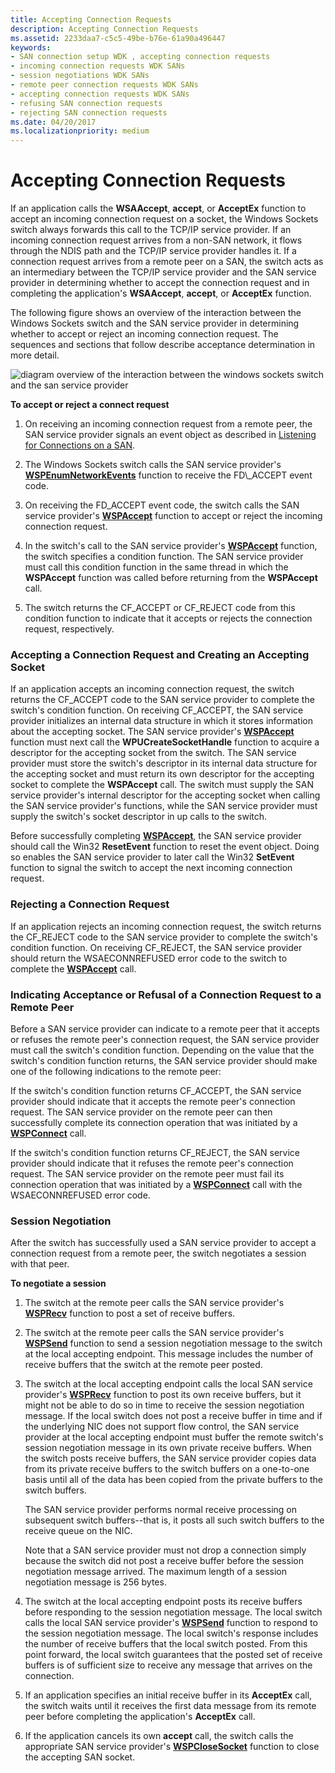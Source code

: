 ```yaml
---
title: Accepting Connection Requests
description: Accepting Connection Requests
ms.assetid: 2233daa7-c5c5-49be-b76e-61a90a496447
keywords:
- SAN connection setup WDK , accepting connection requests
- incoming connection requests WDK SANs
- session negotiations WDK SANs
- remote peer connection requests WDK SANs
- accepting connection requests WDK SANs
- refusing SAN connection requests
- rejecting SAN connection requests
ms.date: 04/20/2017
ms.localizationpriority: medium
---
```


# Accepting Connection Requests





If an application calls the **WSAAccept**, **accept**, or **AcceptEx** function to accept an incoming connection request on a socket, the Windows Sockets switch always forwards this call to the TCP/IP service provider. If an incoming connection request arrives from a non-SAN network, it flows through the NDIS path and the TCP/IP service provider handles it. If a connection request arrives from a remote peer on a SAN, the switch acts as an intermediary between the TCP/IP service provider and the SAN service provider in determining whether to accept the connection request and in completing the application's **WSAAccept**, **accept**, or **AcceptEx** function.

The following figure shows an overview of the interaction between the Windows Sockets switch and the SAN service provider in determining whether to accept or reject an incoming connection request. The sequences and sections that follow describe acceptance determination in more detail.

![diagram overview of the interaction between the windows sockets switch and the san service provider](images/apiflow5.png)

 **To accept or reject a connect request**

1.  On receiving an incoming connection request from a remote peer, the SAN service provider signals an event object as described in [Listening for Connections on a SAN](listening-for-connections-on-a-san.md).

2.  The Windows Sockets switch calls the SAN service provider's [**WSPEnumNetworkEvents**](https://docs.microsoft.com/previous-versions/windows/hardware/network/ff566284(v=vs.85)) function to receive the FD\_ACCEPT event code.

3.  On receiving the FD\_ACCEPT event code, the switch calls the SAN service provider's [**WSPAccept**](https://docs.microsoft.com/previous-versions/windows/hardware/network/ff566266(v=vs.85)) function to accept or reject the incoming connection request.

4.  In the switch's call to the SAN service provider's [**WSPAccept**](https://docs.microsoft.com/previous-versions/windows/hardware/network/ff566266(v=vs.85)) function, the switch specifies a condition function. The SAN service provider must call this condition function in the same thread in which the **WSPAccept** function was called before returning from the **WSPAccept** call.

5.  The switch returns the CF\_ACCEPT or CF\_REJECT code from this condition function to indicate that it accepts or rejects the connection request, respectively.

### Accepting a Connection Request and Creating an Accepting Socket

If an application accepts an incoming connection request, the switch returns the CF\_ACCEPT code to the SAN service provider to complete the switch's condition function. On receiving CF\_ACCEPT, the SAN service provider initializes an internal data structure in which it stores information about the accepting socket. The SAN service provider's [**WSPAccept**](https://docs.microsoft.com/previous-versions/windows/hardware/network/ff566266(v=vs.85)) function must next call the **WPUCreateSocketHandle** function to acquire a descriptor for the accepting socket from the switch. The SAN service provider must store the switch's descriptor in its internal data structure for the accepting socket and must return its own descriptor for the accepting socket to complete the **WSPAccept** call. The switch must supply the SAN service provider's internal descriptor for the accepting socket when calling the SAN service provider's functions, while the SAN service provider must supply the switch's socket descriptor in up calls to the switch.

Before successfully completing [**WSPAccept**](https://docs.microsoft.com/previous-versions/windows/hardware/network/ff566266(v=vs.85)), the SAN service provider should call the Win32 **ResetEvent** function to reset the event object. Doing so enables the SAN service provider to later call the Win32 **SetEvent** function to signal the switch to accept the next incoming connection request.

### Rejecting a Connection Request

If an application rejects an incoming connection request, the switch returns the CF\_REJECT code to the SAN service provider to complete the switch's condition function. On receiving CF\_REJECT, the SAN service provider should return the WSAECONNREFUSED error code to the switch to complete the [**WSPAccept**](https://docs.microsoft.com/previous-versions/windows/hardware/network/ff566266(v=vs.85)) call.

### Indicating Acceptance or Refusal of a Connection Request to a Remote Peer

Before a SAN service provider can indicate to a remote peer that it accepts or refuses the remote peer's connection request, the SAN service provider must call the switch's condition function. Depending on the value that the switch's condition function returns, the SAN service provider should make one of the following indications to the remote peer:

If the switch's condition function returns CF\_ACCEPT, the SAN service provider should indicate that it accepts the remote peer's connection request. The SAN service provider on the remote peer can then successfully complete its connection operation that was initiated by a [**WSPConnect**](https://docs.microsoft.com/previous-versions/windows/hardware/network/ff566275(v=vs.85)) call.

If the switch's condition function returns CF\_REJECT, the SAN service provider should indicate that it refuses the remote peer's connection request. The SAN service provider on the remote peer must fail its connection operation that was initiated by a [**WSPConnect**](https://docs.microsoft.com/previous-versions/windows/hardware/network/ff566275(v=vs.85)) call with the WSAECONNREFUSED error code.

### Session Negotiation

After the switch has successfully used a SAN service provider to accept a connection request from a remote peer, the switch negotiates a session with that peer.

 **To negotiate a session**

1.  The switch at the remote peer calls the SAN service provider's [**WSPRecv**](https://docs.microsoft.com/previous-versions/windows/hardware/network/ff566309(v=vs.85)) function to post a set of receive buffers.

2.  The switch at the remote peer calls the SAN service provider's [**WSPSend**](https://docs.microsoft.com/previous-versions/windows/hardware/network/ff566316(v=vs.85)) function to send a session negotiation message to the switch at the local accepting endpoint. This message includes the number of receive buffers that the switch at the remote peer posted.

3.  The switch at the local accepting endpoint calls the local SAN service provider's [**WSPRecv**](https://docs.microsoft.com/previous-versions/windows/hardware/network/ff566309(v=vs.85)) function to post its own receive buffers, but it might not be able to do so in time to receive the session negotiation message. If the local switch does not post a receive buffer in time and if the underlying NIC does not support flow control, the SAN service provider at the local accepting endpoint must buffer the remote switch's session negotiation message in its own private receive buffers. When the switch posts receive buffers, the SAN service provider copies data from its private receive buffers to the switch buffers on a one-to-one basis until all of the data has been copied from the private buffers to the switch buffers.

    The SAN service provider performs normal receive processing on subsequent switch buffers--that is, it posts all such switch buffers to the receive queue on the NIC.

    Note that a SAN service provider must not drop a connection simply because the switch did not post a receive buffer before the session negotiation message arrived. The maximum length of a session negotiation message is 256 bytes.

4.  The switch at the local accepting endpoint posts its receive buffers before responding to the session negotiation message. The local switch calls the local SAN service provider's [**WSPSend**](https://docs.microsoft.com/previous-versions/windows/hardware/network/ff566316(v=vs.85)) function to respond to the session negotiation message. The local switch's response includes the number of receive buffers that the local switch posted. From this point forward, the local switch guarantees that the posted set of receive buffers is of sufficient size to receive any message that arrives on the connection.

5.  If an application specifies an initial receive buffer in its **AcceptEx** call, the switch waits until it receives the first data message from its remote peer before completing the application's **AcceptEx** call.

6.  If the application cancels its own **accept** call, the switch calls the appropriate SAN service provider's [**WSPCloseSocket**](https://docs.microsoft.com/previous-versions/windows/hardware/network/ff566273(v=vs.85)) function to close the accepting SAN socket.

 

 





